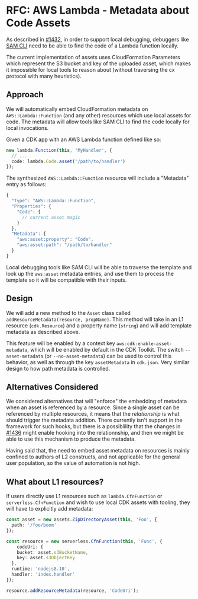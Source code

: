 # RFC: AWS Lambda - Metadata about Code Assets

As described in [#1432](https://github.com/awslabs/aws-cdk/issues/1432), in order to support local debugging,
debuggers like [SAM CLI](https://github.com/awslabs/aws-sam-cli) need to be able to find the code of a Lambda
function locally.

The current implementation of assets uses CloudFormation Parameters which represent the S3 bucket and key of the
uploaded asset, which makes it impossible for local tools to reason about (without traversing the cx protocol with
many heuristics).

## Approach

We will automatically embed CloudFormation metadata on `AWS::Lambda::Function` (and any other) resources which use
local assets for code. The metadata will allow tools like SAM CLI to find the code locally for local invocations.

Given a CDK app with an AWS Lambda function defined like so:

```ts
new lambda.Function(this, 'MyHandler', {
  // ...
  code: lambda.Code.asset('/path/to/handler')
});
```

The synthesized `AWS::Lambda::Function` resource will include a "Metadata" entry as follows:

```js
{
  "Type": "AWS::Lambda::Function",
  "Properties": {
    "Code": {
      // current asset magic
    }
  },
  "Metadata": {
    "aws:asset:property": "Code",
    "aws:asset:path": "/path/to/handler"
  }
}
```

Local debugging tools like SAM CLI will be able to traverse the template and look up the `aws:asset` metadata
entries, and use them to process the template so it will be compatible with their inputs.

## Design

We will add a new method to the `Asset` class called `addResourceMetadata(resource, propName)`. This method will
take in an L1 resource (`cdk.Resource`) and a property name (`string`) and will add template metadata as
described above.

This feature will be enabled by a context key `aws:cdk:enable-asset-metadata`, which will be enabled by default in
the CDK Toolkit. The switch `--asset-metadata` (or `--no-asset-metadata`) can be used to control this behavior, as
well as through the key `assetMetadata` in `cdk.json`. Very similar design to how path metadata is controlled.

## Alternatives Considered

We considered alternatives that will "enforce" the embedding of metadata when an asset is referenced by a resource. Since
a single asset can be referenced by multiple resources, it means that the _relationship_ is what should trigger the
metadata addition. There currently isn't support in the framework for such hooks, but there is a possiblility that
the changes in [#1436](https://github.com/awslabs/aws-cdk/pull/1436) might enable hooking into the relationnship, and then we might be able to use this mechanism to produce the metadata.

Having said that, the need to embed asset metadata on resources is mainly confined to authors of L2 constructs, and not applicable for the general user population, so the value of automation is not high.

## What about L1 resources?

If users directly use L1 resources such as `lambda.CfnFunction` or `serverless.CfnFunction` and wish to use local CDK assets with tooling, they will have to explicitly add metadata:

```ts
const asset = new assets.ZipDirectoryAsset(this, 'Foo', {
  path: '/foo/boom'
});

const resource = new serverless.CfnFunction(this, 'Func', {
    codeUri: {
    bucket: asset.s3BucketName,
    key: asset.s3ObjectKey
  },
  runtime: 'nodejs8.10',
  handler: 'index.handler'
});

resource.addResourceMetadata(resource, 'CodeUri');
```
